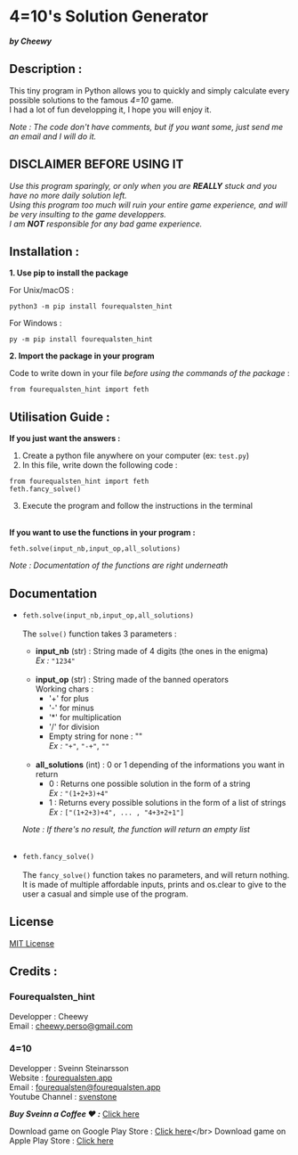 # 4=10's Solution Generator

***by Cheewy***

## Description : 

This tiny program in Python allows you to quickly and simply calculate every possible solutions to the famous *4=10* game.</br>
I had a lot of fun developping it, I hope you will enjoy it.</br>

*Note : The code don't have comments, but if you want some, just send me an email and I will do it.*

## DISCLAIMER BEFORE USING IT

*Use this program sparingly, or only when you are **REALLY** stuck and you have no more daily solution left.*</br>
*Using this program too much will ruin your entire game experience, and will be very insulting to the game developpers.*</br>
*I am **NOT** responsible for any bad game experience.*</br>

## Installation :

**1. Use pip to install the package**

For Unix/macOS :
```
python3 -m pip install fourequalsten_hint
```
For Windows :
```
py -m pip install fourequalsten_hint
```
**2. Import the package in your program</br>**

Code to write down in your file *before using the commands of the package* :</br>
```
from fourequalsten_hint import feth
```

## Utilisation Guide :

**If you just want the answers :**

1. Create a python file anywhere on your computer (ex: ```test.py```)
2. In this file, write down the following code :
```
from fourequalsten_hint import feth
feth.fancy_solve()
```
3. Execute the program and follow the instructions in the terminal</br></br>

**If you want to use the functions in your program :**

```
feth.solve(input_nb,input_op,all_solutions)
```

*Note : Documentation of the functions are right underneath*

## Documentation
- ```feth.solve(input_nb,input_op,all_solutions)```</br></br>
  The ```solve()``` function takes 3 parameters :
    - **input_nb** (str) : String made of 4 digits (the ones in the enigma)</br>
      *Ex :* ```"1234"```</br></br>
    - **input_op** (str) : String made of the banned operators</br>
        Working chars :
        - '+' for plus
        - '-' for minus
        - '*' for multiplication
        - '/' for division
        - Empty string for none : ""</br>
      *Ex :* ```"+"```, ```"-+"```, ```""```</br></br>
    - **all_solutions** (int) : 0 or 1 depending of the informations you want in return</br>
        - 0 : Returns one possible solution in the form of a string</br>
          *Ex :* ```"(1+2+3)+4"```</br>
        - 1 : Returns every possible solutions in the form of a list of strings</br>
          *Ex :* ```["(1+2+3)+4", ... , "4+3+2+1"]```
      
  *Note : If there's no result, the function will return an empty list*</br></br>
  
- ```feth.fancy_solve()```</br></br>
  The ```fancy_solve()``` function takes no parameters, and will return nothing.</br>
  It is made of multiple affordable inputs, prints and os.clear to give to the user a casual and simple use of the program.
  
## License

[MIT License](https://github.com/CheewyOFF/fourequalsten_hint/blob/main/LICENSE)

## Credits :

### Fourequalsten_hint

Developper : Cheewy</br>
Email : cheewy.perso@gmail.com

### 4=10

Developper : Sveinn Steinarsson</br>
Website : [fourequalsten.app](https://fourequalsten.app)</br>
Email : fourequalsten@fourequalsten.app</br>
Youtube Channel : [svenstone](https://www.youtube.com/user/svenstone)</br>

***Buy Sveinn a Coffee ♥ :*** [Click here](https://www.buymeacoffee.com/steinarsson)

Download game on Google Play Store : [Click here](https://play.google.com/store/apps/details?id=app.fourequalsten.fourequalsten_app&hl=en_US&gl=US")</br>
Download game on Apple Play Store : [Click here](https://apps.apple.com/us/app/4-10/id1609871477)
